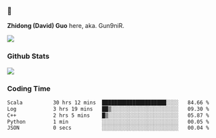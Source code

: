 ### 👋 

**Zhidong (David) Guo** here, aka. Gun9niR.

![](https://komarev.com/ghpvc/?username=Gun9niR&label=Total+Views)

### Github Stats

<img src="https://github-readme-stats.vercel.app/api?username=Gun9niR&count_private=true&show_icons=true&theme=vue-dark&hide_title=true">

### Coding Time

<!--START_SECTION:waka-->

```txt
Scala          30 hrs 12 mins  █████████████████████░░░░   84.66 %
Log            3 hrs 19 mins   ██▒░░░░░░░░░░░░░░░░░░░░░░   09.30 %
C++            2 hrs 5 mins    █▒░░░░░░░░░░░░░░░░░░░░░░░   05.87 %
Python         1 min           ░░░░░░░░░░░░░░░░░░░░░░░░░   00.05 %
JSON           0 secs          ░░░░░░░░░░░░░░░░░░░░░░░░░   00.04 %
```

<!--END_SECTION:waka-->
